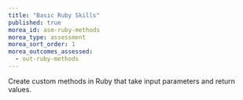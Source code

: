 ```yaml
---
title: "Basic Ruby Skills"
published: true
morea_id: asm-ruby-methods
morea_type: assessment
morea_sort_order: 1
morea_outcomes_assessed:
  - out-ruby-methods
---
```


Create custom methods in Ruby that take input parameters and return values.


<link rel="stylesheet" href="https://cdn.oesmith.co.uk/morris-0.4.3.min.css">
<script src="//cdnjs.cloudflare.com/ajax/libs/raphael/2.1.0/raphael-min.js"></script>
<script src="https://cdn.oesmith.co.uk/morris-0.4.3.min.js"></script>

<div class="well">
  <div id="asm-github-basics" style="height: 250px;"></div>
</div>

<script>
Morris.Bar({
  element: 'asm-github-basics',
  hideHover: false,
  data: [
        { y: 'Very satisfactory (%)', num: 0 },
        { y: 'Satisfactory (%)', num: 0 },
        { y: 'Unsatisfactory (%)', num: 0 },
        { y: 'Absent (%)', num: 0 },
        ],
  xkey: 'y',
  ykeys: ['num'],
  resize: true,
  labels: ['Students']
});
</script>
